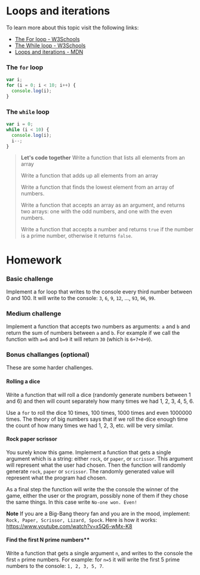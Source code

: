 # Loops and iterations

To learn more about this topic visit the following links:

- [The For loop - W3Schools](https://www.w3schools.com/js/js_loop_for.asp)
- [The While loop - W3Schools](https://www.w3schools.com/js/js_loop_while.asp)
- [Loops and iterations - MDN](https://developer.mozilla.org/en-US/docs/Web/JavaScript/Guide/Loops_and_iteration)

### The `for` loop

```js
var i;
for (i = 0; i < 10; i++) {
  console.log(i);
}
```

### The `while` loop

```js
var i = 0;
while (i < 10) {
  console.log(i);
  i--;
}
```

> **Let's code together**
> Write a function that lists all elements from an array
>
> Write a function that adds up all elements from an array
>
> Write a function that finds the lowest element from an array of numbers.
>
> Write a function that accepts an array as an argument, and returns two arrays: one with the odd numbers, and one with the even numbers.
>
> Write a function that accepts a number and returns `true` if the number is a prime number, otherwise it returns `false`.

# Homework

### Basic challenge

Implement a for loop that writes to the console every third number between 0 and 100.
It will write to the console: `3`, `6`, `9`, `12`, ..., `93`, `96`, `99`.

### Medium challenge

Implement a function that accepts two numbers as arguments: `a` and `b` and return the sum of numbers between `a` and `b`.
For example if we call the function with `a=6` and `b=9` it will return `30` (which is `6+7+8+9`).

### Bonus challanges (optional)
These are some harder challenges. 

#### Rolling a dice
Write a function that will roll a dice (randomly generate numbers between 1 and 6) and then will count separately how many times we had 1, 2, 3, 4, 5, 6.

Use a `for` to roll the dice 10 times, 100 times, 1000 times and even 1000000 times.
The theory of big numbers says that if we roll the dice enough time the count of how many times we had 1, 2, 3, etc. will be very similar.

#### Rock paper scrissor
You surely know this game. Implement a function that gets a single argument which is a string: either `rock`, or `paper`, or `scrissor`. This argument will represent what the user had chosen. Then the function will randomly generate `rock`, `paper` or `scrissor`. The randomly generated value will represent what the program had chosen. 

As a final step the function will write the the console the winner of the game, either the user or the program, possibly none of them if they chose the same things. In this case write `No-one won. Even!`

**Note** If you are a Big-Bang theory fan and you are in the mood, implement: `Rock, Paper, Scrissor, Lizard, Spock`. Here is how it works: https://www.youtube.com/watch?v=x5Q6-wMx-K8

#### Find the first N prime numbers**
Write a function that gets a single argument `n`, and writes to the console the first `n` prime numbers. 
For example: for `n=5` it will write the first 5 prime numbers to the console: `1, 2, 3, 5, 7`.
